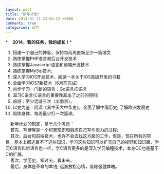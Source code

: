 ```yaml
---
layout: post
title: "新年计划"
date: 2014-01-11 23:08:13 +0800
comments: true
categories: 闻竹
---
```


 *    **2014，我的任务，我的成长！***

<!-- more -->

1. 搭建一个自己的博客，保持每两周更新至少一篇博文
2. 熟练掌握PHP语言和后台开发技术
3. 熟练掌握Javascript语言和前端开发技术
4. 熟练掌握MySql技术;
5. 深入学习iOS开发技术，阅读一本关于iOS高级开发的书籍
6. 全面学习iOS7新技术（6月前完成）
7. 初步学习一门新的语言：Go语言/D语言
8. 温习C语言(C语言的重要性超出了之前的预料)
8. 旅游：至少远游三次（出南京）。
9. 以史为鉴：阅读《易中天大中华史》，全面了解中国历史; 了解欧洲发展史
10. 锻炼身体，每周最少打一次篮球。

    新年计划的制定，基于几个考虑：
    </br>
    首先，写博客是一个积累知识和锻炼自己写作能力的过程;
    </br>
    其次，后台和前端技术，也许不会去找这方面的工作，但是，现在所有的项目，基本上都逃离不了这些知识，学习这些知识可以扩充自己的视野和知识面，学习C语言和新语言也一样，学C语言更多的是深入学习编程技术，本身OC也是基于C的扩展。
    </br>
    再次，学历史，知过去，看未来。
    </br>
    最后，身体是革命的本钱; 远游放松心情，锻炼强健体魄。
    
    
    
